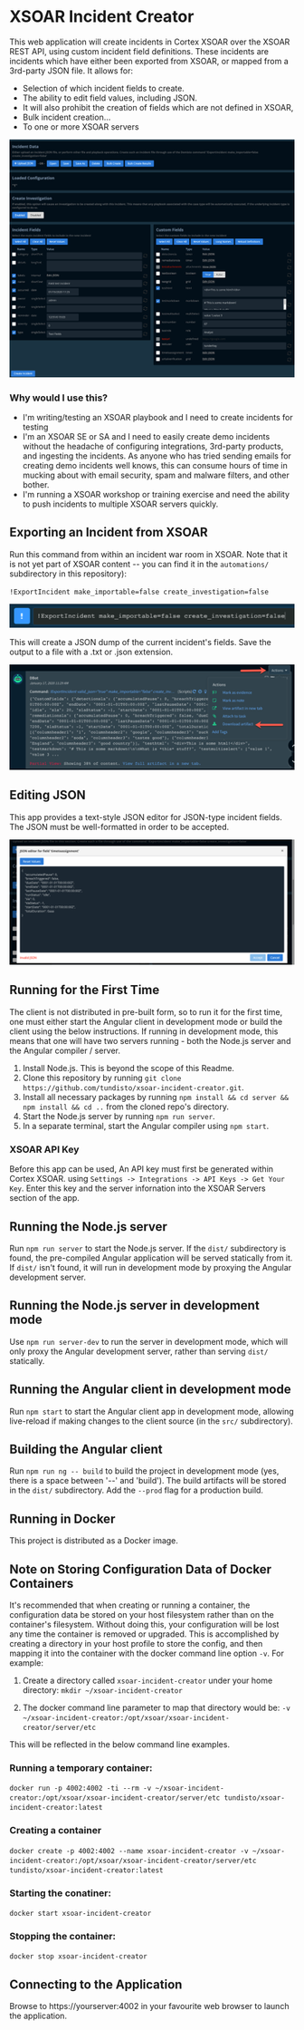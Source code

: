 # XSOAR Incident Creator

This web application will create incidents in Cortex XSOAR over the XSOAR REST API, using custom incident field definitions.  These incidents are incidents which have either been exported from XSOAR, or mapped from a 3rd-party JSON file.  It allows for:

- Selection of which incident fields to create.
- The ability to edit field values, including JSON.
- It will also prohibit the creation of fields which are not defined in XSOAR,
- Bulk incident creation...
- To one or more XSOAR servers

![Screenshot of the app](content/importer1.png)

### Why would I use this?

- I'm writing/testing an XSOAR playbook and I need to create incidents for testing
- I'm an XSOAR SE or SA and I need to easily create demo incidents without the headache of configuring integrations, 3rd-party products, and ingesting the incidents.  As anyone who has tried sending emails for creating demo incidents well knows, this can consume hours of time in mucking about with email security, spam and malware filters, and other bother.
- I'm running a XSOAR workshop or training exercise and need the ability to push incidents to multiple XSOAR servers quickly.

## Exporting an Incident from XSOAR

Run this command from within an incident war room in XSOAR.  Note that it is not yet part of XSOAR content -- you can find it in the `automations/` subdirectory in this repository):

`!ExportIncident make_importable=false create_investigation=false`

![The command line](content/command.png)

This will create a JSON dump of the current incident's fields.  Save the output to a file with a .txt or .json extension.

![Command output and saving](content/automationoutput.png)

## Editing JSON

This app provides a text-style JSON editor for JSON-type incident fields.  The JSON must be well-formatted in order to be accepted.

![JSON editor with invalid JSON](content/invalidjson.png)

## Running for the First Time

The client is not distributed in pre-built form, so to run it for the first time, one must either start the Angular client in development mode or build the client using the below instructions.  If running in development mode, this means that one will have two servers running - both the Node.js server and the Angular compiler / server.

1.  Install Node.js.  This is beyond the scope of this Readme.
2.  Clone this repository by running `git clone https://github.com/tundisto/xsoar-incident-creator.git`.
2.  Install all necessary packages by running `npm install && cd server && npm install && cd ..` from the cloned repo's directory.
3.  Start the Node.js server by running `npm run server`.
4.  In a separate terminal, start the Angular compiler using `npm start`.

### XSOAR API Key

Before this app can be used, An API key must first be generated within Cortex XSOAR. using `Settings -> Integrations -> API Keys -> Get Your Key`.  Enter this key and the server infornation into the XSOAR Servers section of the app.

## Running the Node.js server

Run `npm run server` to start the Node.js server.  If the `dist/` subdirectory is found, the pre-compiled Angular application will be served statically from it.  If `dist/` isn't found, it will run in development mode by proxying the Angular development server.

## Running the Node.js server in development mode

Use `npm run server-dev` to run the server in development mode, which will only proxy the Angular development server, rather than serving `dist/` statically.

## Running the Angular client in development mode

Run `npm start` to start the Angular client app in development mode, allowing live-reload if making changes to the client source (in the `src/` subdirectory).

## Building the Angular client

Run `npm run ng -- build` to build the project in development mode (yes, there is a space between '--' and 'build').  The build artifacts will be stored in the `dist/` subdirectory. Add the `--prod` flag for a production build.

## Running in Docker

This project is distributed as a Docker image.

## Note on Storing Configuration Data of Docker Containers

It's recommended that when creating or running a container, the configuration data be stored on your host filesystem rather than on the container's filesystem.  Without doing this, your configuration will be lost any time the container is removed or upgraded.  This is accomplished by creating a directory in your host profile to store the config, and then mapping it into the container with the docker command line option `-v`.  For example: 

1. Create a directory called `xsoar-incident-creator` under your home directory: `mkdir ~/xsoar-incident-creator`

2. The docker command line parameter to map that directory would be: `-v ~/xsoar-incident-creator:/opt/xsoar/xsoar-incident-creator/server/etc`
 
This will be reflected in the below command line examples.

### Running a temporary container:

`docker run -p 4002:4002 -ti --rm -v ~/xsoar-incident-creator:/opt/xsoar/xsoar-incident-creator/server/etc tundisto/xsoar-incident-creator:latest`

### Creating a container

`docker create -p 4002:4002 --name xsoar-incident-creator -v ~/xsoar-incident-creator:/opt/xsoar/xsoar-incident-creator/server/etc tundisto/xsoar-incident-creator:latest`

### Starting the conatiner:

`docker start xsoar-incident-creator`

### Stopping the container:

`docker stop xsoar-incident-creator`

## Connecting to the Application

Browse to https://yourserver:4002 in your favourite web browser to launch the application.

